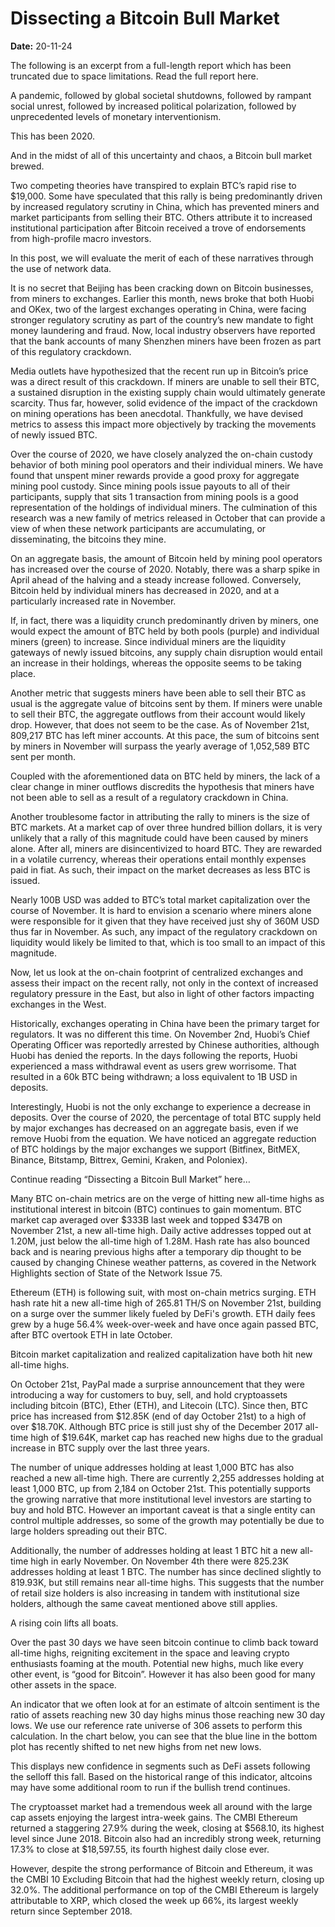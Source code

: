 # Dissecting a Bitcoin Bull Market

**Date:** 20-11-24

The following is an excerpt from a full-length report which has been truncated due to space limitations. Read the full report here.

A pandemic, followed by global societal shutdowns, followed by rampant social unrest, followed by increased political polarization, followed by unprecedented levels of monetary interventionism.

This has been 2020.

And in the midst of all of this uncertainty and chaos, a Bitcoin bull market brewed.

Two competing theories have transpired to explain BTC’s rapid rise to $19,000. Some have speculated that this rally is being predominantly driven by increased regulatory scrutiny in China, which has prevented miners and market participants from selling their BTC. Others attribute it to increased institutional participation after Bitcoin received a trove of endorsements from high-profile macro investors.

In this post, we will evaluate the merit of each of these narratives through the use of network data.

It is no secret that Beijing has been cracking down on Bitcoin businesses, from miners to exchanges. Earlier this month, news broke that both Huobi and OKex, two of the largest exchanges operating in China, were facing stronger regulatory scrutiny as part of the country’s new mandate to fight money laundering and fraud. Now, local industry observers have reported that the bank accounts of many Shenzhen miners have been frozen as part of this regulatory crackdown.

Media outlets have hypothesized that the recent run up in Bitcoin’s price was a direct result of this crackdown. If miners are unable to sell their BTC, a sustained disruption in the existing supply chain would ultimately generate scarcity. Thus far, however, solid evidence of the impact of the crackdown on mining operations has been anecdotal. Thankfully, we have devised metrics to assess this impact more objectively by tracking the movements of newly issued BTC.

Over the course of 2020, we have closely analyzed the on-chain custody behavior of both mining pool operators and their individual miners. We have found that unspent miner rewards provide a good proxy for aggregate mining pool custody. Since mining pools issue payouts to all of their participants, supply that sits 1 transaction from mining pools is a good representation of the holdings of individual miners. The culmination of this research was a new family of metrics released in October that can provide a view of when these network participants are accumulating, or disseminating, the bitcoins they mine.

On an aggregate basis, the amount of Bitcoin held by mining pool operators has increased over the course of 2020. Notably, there was a sharp spike in April ahead of the halving and a steady increase followed. Conversely, Bitcoin held by individual miners has decreased in 2020, and at a particularly increased rate in November.

If, in fact, there was a liquidity crunch predominantly driven by miners, one would expect the amount of BTC held by both pools (purple) and individual miners (green) to increase. Since individual miners are the liquidity gateways of newly issued bitcoins, any supply chain disruption would entail an increase in their holdings, whereas the opposite seems to be taking place.

Another metric that suggests miners have been able to sell their BTC as usual is the aggregate value of bitcoins sent by them. If miners were unable to sell their BTC, the aggregate outflows from their account would likely drop. However, that does not seem to be the case. As of November 21st, 809,217 BTC has left miner accounts. At this pace, the sum of bitcoins sent by miners in November will surpass the yearly average of 1,052,589 BTC sent per month.

Coupled with the aforementioned data on BTC held by miners, the lack of a clear change in miner outflows discredits the hypothesis that miners have not been able to sell as a result of a regulatory crackdown in China.

Another troublesome factor in attributing the rally to miners is the size of BTC markets. At a market cap of over three hundred billion dollars, it is very unlikely that a rally of this magnitude could have been caused by miners alone. After all, miners are disincentivized to hoard BTC. They are rewarded in a volatile currency, whereas their operations entail monthly expenses paid in fiat. As such, their impact on the market decreases as less BTC is issued.

Nearly 100B USD was added to BTC’s total market capitalization over the course of November. It is hard to envision a scenario where miners alone were responsible for it given that they have received just shy of 360M USD thus far in November. As such, any impact of the regulatory crackdown on liquidity would likely be limited to that, which is too small to an impact of this magnitude.

Now, let us look at the on-chain footprint of centralized exchanges and assess their impact on the recent rally, not only in the context of increased regulatory pressure in the East, but also in light of other factors impacting exchanges in the West.

Historically, exchanges operating in China have been the primary target for regulators. It was no different this time. On November 2nd, Huobi’s Chief Operating Officer was reportedly arrested by Chinese authorities, although Huobi has denied the reports. In the days following the reports, Huobi experienced a mass withdrawal event as users grew worrisome. That resulted in a 60k BTC being withdrawn; a loss equivalent to 1B USD in deposits.

Interestingly, Huobi is not the only exchange to experience a decrease in deposits. Over the course of 2020, the percentage of total BTC supply held by major exchanges has decreased on an aggregate basis, even if we remove Huobi from the equation. We have noticed an aggregate reduction of BTC holdings by the major exchanges we support (Bitfinex, BitMEX, Binance, Bitstamp, Bittrex, Gemini, Kraken, and Poloniex).

Continue reading “Dissecting a Bitcoin Bull Market” here…

Many BTC on-chain metrics are on the verge of hitting new all-time highs as institutional interest in bitcoin (BTC) continues to gain momentum. BTC market cap averaged over $333B last week and topped $347B on November 21st, a new all-time high. Daily active addresses topped out at 1.20M, just below the all-time high of 1.28M. Hash rate has also bounced back and is nearing previous highs after a temporary dip thought to be caused by changing Chinese weather patterns, as covered in the Network Highlights section of State of the Network Issue 75.

Ethereum (ETH) is following suit, with most on-chain metrics surging. ETH hash rate hit a new all-time high of 265.81 TH/S on November 21st, building on a surge over the summer likely fueled by DeFi's growth. ETH daily fees grew by a huge 56.4% week-over-week and have once again passed BTC, after BTC overtook ETH in late October.

Bitcoin market capitalization and realized capitalization have both hit new all-time highs.

On October 21st, PayPal made a surprise announcement that they were introducing a way for customers to buy, sell, and hold cryptoassets including bitcoin (BTC), Ether (ETH), and Litecoin (LTC). Since then, BTC price has increased from $12.85K (end of day October 21st) to a high of over $18.70K. Although BTC price is still just shy of the December 2017 all-time high of $19.64K, market cap has reached new highs due to the gradual increase in BTC supply over the last three years.

The number of unique addresses holding at least 1,000 BTC has also reached a new all-time high. There are currently 2,255 addresses holding at least 1,000 BTC, up from 2,184 on October 21st. This potentially supports the growing narrative that more institutional level investors are starting to buy and hold BTC. However an important caveat is that a single entity can control multiple addresses, so some of the growth may potentially be due to large holders spreading out their BTC.

Additionally, the number of addresses holding at least 1 BTC hit a new all-time high in early November. On November 4th there were 825.23K addresses holding at least 1 BTC. The number has since declined slightly to 819.93K, but still remains near all-time highs. This suggests that the number of retail size holders is also increasing in tandem with institutional size holders, although the same caveat mentioned above still applies.

A rising coin lifts all boats.

Over the past 30 days we have seen bitcoin continue to climb back toward all-time highs, reigniting excitement in the space and leaving crypto enthusiasts foaming at the mouth. Potential new highs, much like every other event, is “good for Bitcoin”. However it has also been good for many other assets in the space.

An indicator that we often look at for an estimate of altcoin sentiment is the ratio of assets reaching new 30 day highs minus those reaching new 30 day lows. We use our reference rate universe of 306 assets to perform this calculation. In the chart below, you can see that the blue line in the bottom plot has recently shifted to net new highs from net new lows.

This displays new confidence in segments such as DeFi assets following the selloff this fall. Based on the historical range of this indicator, altcoins may have some additional room to run if the bullish trend continues.

The cryptoasset market had a tremendous week all around with the large cap assets enjoying the largest intra-week gains. The CMBI Ethereum returned a staggering 27.9% during the week, closing at $568.10, its highest level since June 2018. Bitcoin also had an incredibly strong week, returning 17.3% to close at $18,597.55, its fourth highest daily close ever.

However, despite the strong performance of Bitcoin and Ethereum, it was the CMBI 10 Excluding Bitcoin that had the highest weekly return, closing up 32.0%. The additional performance on top of the CMBI Ethereum is largely attributable to XRP, which closed the week up 66%, its largest weekly return since September 2018.